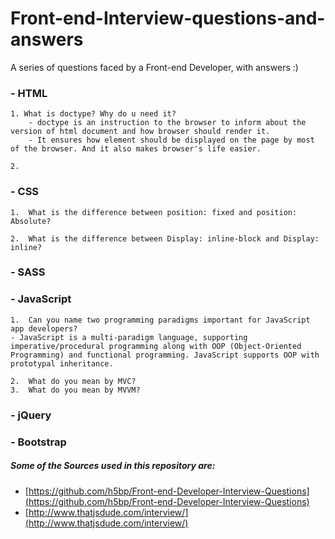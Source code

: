 # Front-end-Interview-questions-and-answers
A series of questions faced by a Front-end Developer, with answers :)

### - HTML
    1. What is doctype? Why do u need it?
        - doctype is an instruction to the browser to inform about the version of html document and how browser should render it.
        - It ensures how element should be displayed on the page by most of the browser. And it also makes browser's life easier. 

    2. 

### - CSS
    1.	What is the difference between position: fixed and position: Absolute?
    
    2.	What is the difference between Display: inline-block and Display: inline?
 
### - SASS
### - JavaScript
    1.	Can you name two programming paradigms important for JavaScript app developers?
    - JavaScript is a multi-paradigm language, supporting imperative/procedural programming along with OOP (Object-Oriented Programming) and functional programming. JavaScript supports OOP with prototypal inheritance.

    2.	What do you mean by MVC?
    3.	What do you mean by MVVM?

### - jQuery
### - Bootstrap

##### Some of the Sources used in this repository are:
* [https://github.com/h5bp/Front-end-Developer-Interview-Questions](https://github.com/h5bp/Front-end-Developer-Interview-Questions)
* [http://www.thatjsdude.com/interview/](http://www.thatjsdude.com/interview/)

